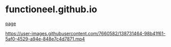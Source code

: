 # functioneel.github.io
[page](page.md)


https://user-images.githubusercontent.com/7660582/138731464-98b41f61-5af0-4529-a94e-848e7c4d7871.mp4


